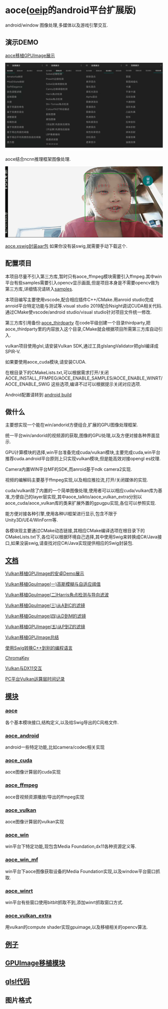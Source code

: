 # aoce([oeip](https://github.com/xxxzhou/oeip)的android平台扩展版)

android/window 图像处理,多媒体以及游戏引擎交互.

## 演示DEMO

[aoce移植GPUImage展示](https://github.com/xxxzhou/aoce_thirdparty/blob/main/aoceswigtest-release.apk)

![avatar](assets/images/layers_demo.png "滤镜目录")

aoce结合ncnn推理框架图像处理.

![avatar](https://github.com/xxxzhou/aoce_thirdparty/blob/main/ncnnfkmin.gif)

[aoce.xswig封装aar包](https://github.com/xxxzhou/aoce_thirdparty/blob/main/aoce-release.aar) 如果你没有装swig,就需要手动下载这个.

## 配置项目

本项目尽量不引入第三方库,暂时只有aoce_ffmpeg模块需要引入ffmpeg.其中win平台有些samples需要引入opencv显示画面,但是项目本身是不需要opencv做为第三方库,详细情况请转入[samples](samples/README.md).

本项目编写主要使用vscode,配合相应插件C++/CMake.用anroid studio完成anroid平台特定功能与测试等.visual studio 2019配合Nsight调试CUDA相关代码.通过CMake使vscode/android studio/visual studio针对项目文件统一修改.

第三方库引用备份:[aoce_thirdparty](https://github.com/xxxzhou/aoce_thirdparty)
在code平级创建一个目录thirdparty,把aoce_thirdparty里的内容放入这个目录,CMake就会根据项目所需第三方库自动引入.

vulkan项目使用glsl,请安装Vulkan SDK,通过工具glslangValidator把glsl编译成SPIR-V.

如果要使用aoce_cuda模块,请安装CUDA.

在根目录下的CMakeLists.txt,可以根据需求打开/关闭AOCE_INSTALL_FFMPEG/AOCE_ENABLE_SAMPLES/AOCE_ENABLE_WINRT/AOCE_ENABLE_SWIG 这些选项,编译不过可以根据提示关闭对应选项.

Android配置请转到 [android build](android/README.md)

## 做什么

主要想实现一个能在win/andorid方便组合,扩展的GPU图像处理框架.

统一平台win/andorid的视频源的获取,图像的GPU处理,以及方便对接各种界面显示.

GPU计算模块的选择,win平台准备完成cuda/vulkan模块,主要完成cuda,win平台推荐cuda.android平台原则上只实现vulkan模块,但是能高效对接opengl es纹理.

Camera内置WIN平台MF的SDK,而anroid基于ndk camera2实现.

视频的编解码主要基于ffmpeg实现,以及相应推拉流,打开/关闭媒体的实现.

cuda/vulkan除了内置的一个简单图像处理,使用者可以以相应cuda/vulkan库为基准,方便自己的layer层实现,其中aoce_talkto/aoce_vulkan_extra分别以aoce_cuda/aoce_vulkan库的类来扩展外置的gpugpu实现,各位可以参照实现.

能方便对接各种引擎,使用各种UI框架进行显示,包含不限于Unity3D/UE4/WinForm等.

各模块现主要通过CMake动态链接,其相应CMake编译选项在根目录下的CMakeLists.txt下,各位可以根据环境自己选择,其中使用Swig来转换成C#/Java接口,如果没装swig,请查找对应C#/Java实现提供相应的Swig封装包.

## [文档](doc)

[Vulkan移植GPUImage的安卓Demo展示](Vulkan移植GPUImage的安卓Demo展示.md)

[Vulkan移植GpuImage(一)高斯模糊与自适应阈值](doc/Vulkan移植GpuImage1.md)

[Vulkan移植GpuImage(二)Harris角点检测与导向滤波](doc/Vulkan移植GpuImage2.md)

[Vulkan移植GpuImage(三)从A到C的滤镜](doc/Vulkan移植GpuImage3.md)

[Vulkan移植GpuImage(四)从D到M的滤镜](doc/Vulkan移植GpuImage4.md)

[Vulkan移植GPUImage(五)从P到Z的滤镜](doc/Vulkan移植GpuImage5.md)

[Vulkan移植GPUImage总结](doc/GPUImage移植总结.md)

[使用Swig转换C++到别的编程语言](doc/使用Swig转换成别的语言.md)

[ChromaKey](doc/ChromaKey.md)

[Vulkan与DX11交互](doc/Vulkan与DX11交互.md)

[PC平台Vulkan运算层时间记录](doc/PC平台Vulkan运算层时间记录.md)

## [模块](code)

### [aoce](code/aoce)

各个基本模块接口,结构定义,以及给Swig导出的C风格文件.

### [aoce_android](code/aoce_android)

android一些特定功能,比如camera/codec相关实现

### [aoce_cuda](code/aoce_cuda)

aoce图像计算层的cuda实现

### [aoce_ffmpeg](code/aoce_ffmpeg)

aoce音视频资源播放/导出的ffmpeg实现

### [aoce_vulkan](code/aoce_vulkan)

aoce图像计算层的vulkan实现

### [aoce_win](code/aoce_win)

win平台下特定功能,现包含Media Foundation,dx11各种资源定义等.

### [aoce_win_mf](code/aoce_win_mf)

win平台下aoce图像获取设备的Media Foundation实现,以及window平台窗口抓取.

### [aoce_winrt](code/aoce_winrt)

win平台有些窗口使用bitblt抓取不到,添加winrt抓取窗口方式.

### [aoce_vulkan_extra](code/aoce_vulkan_extra)

用vulkan的compute shader实现gpuimage,以及移植相关的opencv算法.

## [例子](samples)

## [GPUImage移植模块](code/aoce_vulkan_extra)

## [glsl代码](glsl)

## 图片格式
